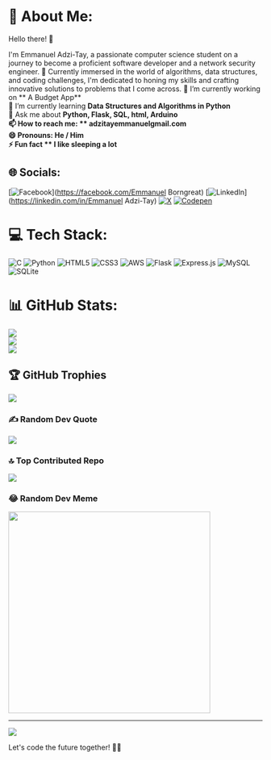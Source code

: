 # 💫 About Me:
Hello there! 👋

I'm Emmanuel Adzi-Tay, a passionate computer science student on a journey to become a proficient software developer and a network security engineer. 🚀 Currently immersed in the world of algorithms, data structures, and coding challenges, I'm dedicated to honing my skills and crafting innovative solutions to problems that I come across.
🔭 I’m currently working on ** A Budget App**<br>🌱 I’m currently learning **Data Structures and Algorithms in Python**<br>💬 Ask me about **Python, Flask, SQL, html, **Arduino<br>📫 How to reach me: ** adzitayemmanuelgmail.com**<br>😄 Pronouns: **He / Him**<br>⚡ Fun fact ** I like sleeping a lot**


## 🌐 Socials:
[![Facebook](https://img.shields.io/badge/Facebook-%231877F2.svg?logo=Facebook&logoColor=white)](https://facebook.com/Emmanuel Borngreat) [![LinkedIn](https://img.shields.io/badge/LinkedIn-%230077B5.svg?logo=linkedin&logoColor=white)](https://linkedin.com/in/Emmanuel Adzi-Tay) [![X](https://img.shields.io/badge/X-black.svg?logo=X&logoColor=white)](https://x.com/@EmmanuelBorngr3) [![Codepen](https://img.shields.io/badge/Codepen-000000?style=for-the-badge&logo=codepen&logoColor=white)](https://codepen.io/@Emmanuel-Adzi-Tay) 

# 💻 Tech Stack:
![C](https://img.shields.io/badge/c-%2300599C.svg?style=for-the-badge&logo=c&logoColor=white) ![Python](https://img.shields.io/badge/python-3670A0?style=for-the-badge&logo=python&logoColor=ffdd54) ![HTML5](https://img.shields.io/badge/html5-%23E34F26.svg?style=for-the-badge&logo=html5&logoColor=white) ![CSS3](https://img.shields.io/badge/css3-%231572B6.svg?style=for-the-badge&logo=css3&logoColor=white) ![AWS](https://img.shields.io/badge/AWS-%23FF9900.svg?style=for-the-badge&logo=amazon-aws&logoColor=white) ![Flask](https://img.shields.io/badge/flask-%23000.svg?style=for-the-badge&logo=flask&logoColor=white) ![Express.js](https://img.shields.io/badge/express.js-%23404d59.svg?style=for-the-badge&logo=express&logoColor=%2361DAFB) ![MySQL](https://img.shields.io/badge/mysql-%2300000f.svg?style=for-the-badge&logo=mysql&logoColor=white) ![SQLite](https://img.shields.io/badge/sqlite-%2307405e.svg?style=for-the-badge&logo=sqlite&logoColor=white)
# 📊 GitHub Stats:
![](https://github-readme-stats.vercel.app/api?username=emmanueltay&theme=radical&hide_border=false&include_all_commits=false&count_private=false)<br/>
![](https://github-readme-streak-stats.herokuapp.com/?user=emmanueltay&theme=radical&hide_border=false)<br/>
![](https://github-readme-stats.vercel.app/api/top-langs/?username=emmanueltay&theme=radical&hide_border=false&include_all_commits=false&count_private=false&layout=compact)

## 🏆 GitHub Trophies
![](https://github-profile-trophy.vercel.app/?username=emmanueltay&theme=radical&no-frame=false&no-bg=true&margin-w=4)

### ✍️ Random Dev Quote
![](https://quotes-github-readme.vercel.app/api?type=horizontal&theme=merko)

### 🔝 Top Contributed Repo
![](https://github-contributor-stats.vercel.app/api?username=emmanueltay&limit=5&theme=dark&combine_all_yearly_contributions=true)

### 😂 Random Dev Meme
<img src='https://randommeme-five.vercel.app/' style="height: 400px;"/>

---
[![](https://visitcount.itsvg.in/api?id=emmanueltay&icon=0&color=0)](https://visitcount.itsvg.in)

Let's code the future together! 🚀✨

<!-- Proudly created with GPRM ( https://gprm.itsvg.in ) -->
